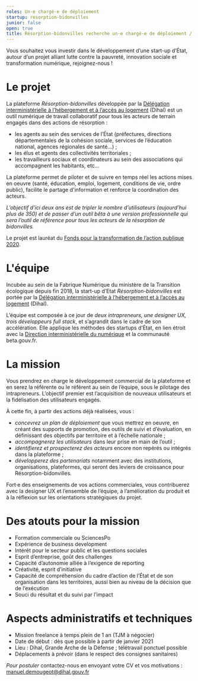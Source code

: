 ```yaml
---
roles: Un·e chargé·e de déploiement
startup: resorption-bidonvilles
junior: false
open: true
title: Résorption-bidonvilles recherche un·e chargé·e de déploiement / développement commercial
---
```


Vous souhaitez vous investir dans le développement d’une start-up d’État, autour d’un projet alliant lutte contre la pauvreté, innovation sociale et transformation numérique, rejoignez-nous !

# Le projet
La plateforme _Résorption-bidonvilles_ développée par la [Délégation interministérielle à l’hébergement et à l’accès au logement](https://www.gouvernement.fr/presentation-de-la-dihal) (Dihal) est un outil numérique de travail collaboratif pour tous les acteurs de terrain engagés dans des actions de résorption :
- les agents au sein des services de l’État (préfectures, directions départementales de la cohésion sociale, services de l’éducation national, agences régionales de santé…) ;
- les élus et agents des collectivités territoriales ;
- les travailleurs sociaux et coordinateurs au sein des associations qui accompagnent les habitants, etc…

La plateforme permet de piloter et de suivre en temps réel les actions mises en oeuvre (santé, éducation, emploi, logement, conditions de vie, ordre public), facilite le partage d'information et renforce la coordination des acteurs.

*L’objectif d’ici deux ans est de tripler le nombre d’utilisateurs (aujourd’hui plus de 350) et de passer d’un outil bêta à une version professionnelle qui sera l’outil de référence pour tous les acteurs de la résorption de bidonvilles.*

Le projet est lauréat du [Fonds pour la transformation de l’action publique 2020]().

# L'équipe
Incubée au sein de la Fabrique Numérique du ministère de la Transition écologique depuis fin 2018, la start-up d’Etat _Résorption-bidonvilles_ est portée par la [Délégation interministérielle à l’hébergement et à l’accès au logement](https://www.gouvernement.fr/presentation-de-la-dihal) (Dihal).

L’équipe est composée à ce jour de *deux intrapreneurs, une designer UX, trois développeurs full stack*, et s’agrandit dans le cadre de son accélération. Elle applique les méthodes des startups d’État, en lien étroit avec la [Direction interministérielle du numérique](https://www.numerique.gouv.fr/dinum/) et la communauté beta.gouv.fr.

# La mission
Vous prendrez en charge le développement commercial de la plateforme et en serez la référente ou le référent au sein de l’équipe, sous le pilotage des intrapreneurs. L’objectif premier est l’acquisition de nouveaux utilisateurs et la fidélisation des utilisateurs engagés.

À cette fin, à partir des actions déjà réalisées, vous :
- *concevrez un plan de déploiement* que vous mettrez en oeuvre, en créant des supports de promotion, des outils de suivi et d’évaluation, en définissant des objectifs par territoire et à l’échelle nationale ;
- *accompagnerez les utilisateurs* dans leur prise en main de l’outil ;
- *identifierez et prospecterez des acteurs* encore non repérés ou intégrés dans la plateforme ;
- *développerez des partenariats* notamment avec des institutions, organisations, plateformes, qui seront des leviers de croissance pour Résorption-bidonvilles.

Fort·e des enseignements de vos actions commerciales, vous contribuerez avec la designer UX et l’ensemble de l’équipe, à l’amélioration du produit et à la réflexion sur les orientations stratégiques du projet.

# Des atouts pour la mission
- Formation commerciale ou SciencesPo
- Expérience de business development
- Intérêt pour le secteur public et les questions sociales
- Esprit d’entreprise, goût des challenges
- Capacité d’autonomie alliée à l’exigence de reporting
- Créativité, esprit d’initiative
- Capacité de compréhension du cadre d’action de l’État et de son organisation dans les territoires, aussi bien au niveau de la décision que de l’exécution
- Souci du résultat et du suivi par l’impact

# Aspects administratifs et techniques
- Mission freelance à temps plein de 1 an (TJM à négocier)
- Date de début : dès que possible à partir de janvier 2021
- Lieu : Dihal, Grande Arche de la Défense ; télétravail ponctuel possible
- Déplacements à prévoir (dans le respect des consignes sanitaires)


*Pour postuler* contactez-nous en envoyant votre CV et vos motivations : manuel.demougeot@dihal.gouv.fr
